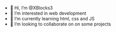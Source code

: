- 👋 Hi, I’m @XBlocks3
- 👀 I’m interested in web development
- 🌱 I’m currently learning html, css and JS
- 💞️ I’m looking to collaborate on on some projects 
